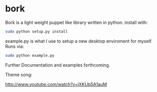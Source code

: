 bork
====

Bork is a light weight puppet like library written in python.
install with: 

```bash
sudo python setup.py install
```
example.py is what I use to setup a new desktop enviroment for myself.  Runs via:

```bash
sudo python example.py
```

Further Documentation and examples forthcoming. 

Theme song:

http://www.youtube.com/watch?v=jXKUb5A1auM